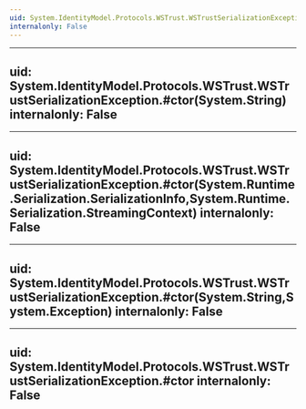 ```yaml
---
uid: System.IdentityModel.Protocols.WSTrust.WSTrustSerializationException
internalonly: False
---
```


---
uid: System.IdentityModel.Protocols.WSTrust.WSTrustSerializationException.#ctor(System.String)
internalonly: False
---

---
uid: System.IdentityModel.Protocols.WSTrust.WSTrustSerializationException.#ctor(System.Runtime.Serialization.SerializationInfo,System.Runtime.Serialization.StreamingContext)
internalonly: False
---

---
uid: System.IdentityModel.Protocols.WSTrust.WSTrustSerializationException.#ctor(System.String,System.Exception)
internalonly: False
---

---
uid: System.IdentityModel.Protocols.WSTrust.WSTrustSerializationException.#ctor
internalonly: False
---
